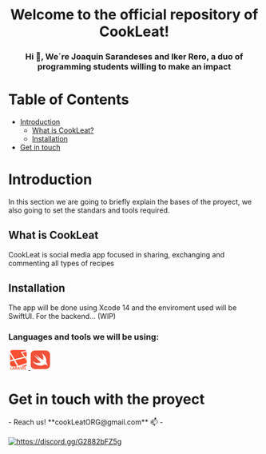 <h1 align="center" style="font-size: 32 pt" >Welcome to the official repository of CookLeat!</h1>
<h3 align="center">Hi 👋, We´re Joaquin Sarandeses and Iker Rero, a duo of programming students willing to make an impact</h3>

Table of Contents
=================

* [Introduction](#introduction)
  * [What is CookLeat?](#what-is-cookleat)
  * [Installation](#installation)
* [Get in touch](#get-in-touch-with-the-proyect)

  




# Introduction
<p> In this section we are going to briefly explain the bases of the proyect, we also going to set the standars and tools required.</p>
<h2>What is CookLeat</h2>
<p> CookLeat is social media app focused in sharing, exchanging and commenting all types of recipes </p>
<h2>Installation</h2>
<p> The app will be done using Xcode 14 and the enviroment used will be SwiftUI. For the backend... (WIP)</p>
<h3 align="left">Languages and tools we will be using:</h3>
<p align="left"> <a href="https://laravel.com/" target="_blank" rel="noreferrer"> <img src="https://raw.githubusercontent.com/devicons/devicon/master/icons/laravel/laravel-plain-wordmark.svg" alt="laravel" width="40" height="40"/> </a> <a href="https://developer.apple.com/swift/" target="_blank" rel="noreferrer"> <img src="https://raw.githubusercontent.com/devicons/devicon/master/icons/swift/swift-original.svg" alt="swift" width="40" height="40"/> </a> </p>


<h1 align="left">Get in touch with the proyect</h1>
- Reach us! **cookLeatORG@gmail.com** 📫
- <p></p>
<p align="left">
<a href="https://discord.gg/https://discord.gg/G2882bFZ5g" target="blank"><img align="center" src="https://raw.githubusercontent.com/rahuldkjain/github-profile-readme-generator/master/src/images/icons/Social/discord.svg" alt="https://discord.gg/G2882bFZ5g" height="42" width="56" /></a>
</p>




